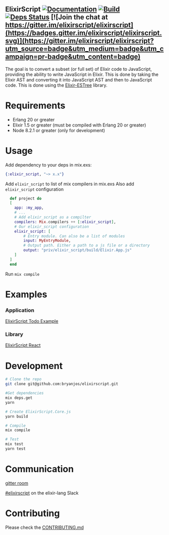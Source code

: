 ## ElixirScript [![Documentation](https://img.shields.io/badge/docs-hexpm-blue.svg)](http://hexdocs.pm/elixir_script/) [![Build](https://travis-ci.org/elixirscript/elixirscript.svg?branch=master)](https://travis-ci.org/elixirscript/elixirscript) [![Deps Status](https://beta.hexfaktor.org/badge/all/github/bryanjos/elixirscript.svg)](https://beta.hexfaktor.org/github/bryanjos/elixirscript) [![Join the chat at https://gitter.im/elixirscript/elixirscript](https://badges.gitter.im/elixirscript/elixirscript.svg)](https://gitter.im/elixirscript/elixirscript?utm_source=badge&utm_medium=badge&utm_campaign=pr-badge&utm_content=badge)

The goal is to convert a subset (or full set) of Elixir code to JavaScript, providing the ability to write JavaScript in Elixir. This is done by taking the Elixir AST and converting it into JavaScript AST and then to JavaScript code. This is done using the [Elixir-ESTree](https://github.com/elixirscript/elixir-estree) library.

Requirements
===========
* Erlang 20 or greater
* Elixir 1.5 or greater (must be compiled with Erlang 20 or greater)
* Node 8.2.1 or greater (only for development)

Usage
========

Add dependency to your deps in mix.exs:

``` elixir
{:elixir_script, "~> x.x"}
```

Add `elixir_script` to list of mix compilers in mix.exs
Also add `elixir_script` configuration

```elixir
  def project do
  [
    app: :my_app,
    # ...
    # Add elixir_script as a compilter
    compilers: Mix.compilers ++ [:elixir_script],
    # Our elixir_script configuration
    elixir_script: [
        # Entry module. Can also be a list of modules
        input: MyEntryModule,
        # Output path. Either a path to a js file or a directory
        output: "priv/elixir_script/build/Elixir.App.js"
    ]
  ]
  end
```

Run `mix compile`


Examples
==========

### Application
[ElixirScript Todo Example](https://github.com/elixirscript/todo-elixirscript)

### Library
[ElixirScript React](https://github.com/elixirscript/elixirscript_react)

Development
===========

```bash
# Clone the repo
git clone git@github.com:bryanjos/elixirscript.git

#Get dependencies
mix deps.get
yarn

# Create ElixirScript.Core.js
yarn build

# Compile
mix compile

# Test
mix test
yarn test
```

Communication
========

[gitter room](https://gitter.im/elixirscript/elixirscript)

[#elixirscript](https://elixir-lang.slack.com/messages/elixirscript/) on the elixir-lang Slack

Contributing
========

Please check the [CONTRIBUTING.md](CONTRIBUTING.md)
